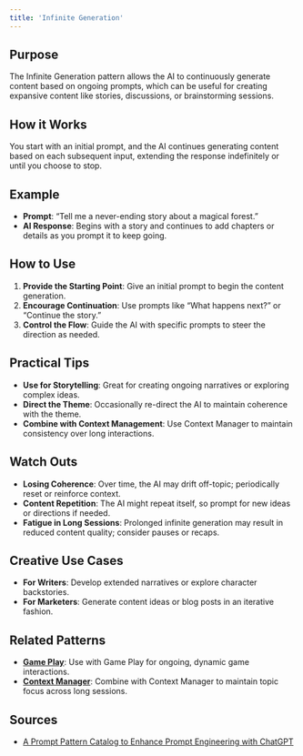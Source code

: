 ```yaml
---
title: 'Infinite Generation'
---
```


## Purpose
The Infinite Generation pattern allows the AI to continuously generate content based on ongoing prompts, which can be useful for creating expansive content like stories, discussions, or brainstorming sessions.

## How it Works
You start with an initial prompt, and the AI continues generating content based on each subsequent input, extending the response indefinitely or until you choose to stop.

## Example
- **Prompt**: “Tell me a never-ending story about a magical forest.”
- **AI Response**: Begins with a story and continues to add chapters or details as you prompt it to keep going.

## How to Use
1. **Provide the Starting Point**: Give an initial prompt to begin the content generation.
2. **Encourage Continuation**: Use prompts like “What happens next?” or “Continue the story.”
3. **Control the Flow**: Guide the AI with specific prompts to steer the direction as needed.

## Practical Tips
- **Use for Storytelling**: Great for creating ongoing narratives or exploring complex ideas.
- **Direct the Theme**: Occasionally re-direct the AI to maintain coherence with the theme.
- **Combine with Context Management**: Use Context Manager to maintain consistency over long interactions.

## Watch Outs
- **Losing Coherence**: Over time, the AI may drift off-topic; periodically reset or reinforce context.
- **Content Repetition**: The AI might repeat itself, so prompt for new ideas or directions if needed.
- **Fatigue in Long Sessions**: Prolonged infinite generation may result in reduced content quality; consider pauses or recaps.

## Creative Use Cases
- **For Writers**: Develop extended narratives or explore character backstories.
- **For Marketers**: Generate content ideas or blog posts in an iterative fashion.

## Related Patterns
- **[Game Play](../game-play)**: Use with Game Play for ongoing, dynamic game interactions.
- **[Context Manager](../context-manager)**: Combine with Context Manager to maintain topic focus across long sessions.

## Sources
- [A Prompt Pattern Catalog to Enhance Prompt Engineering with ChatGPT](https://arxiv.org/pdf/2302.11382)